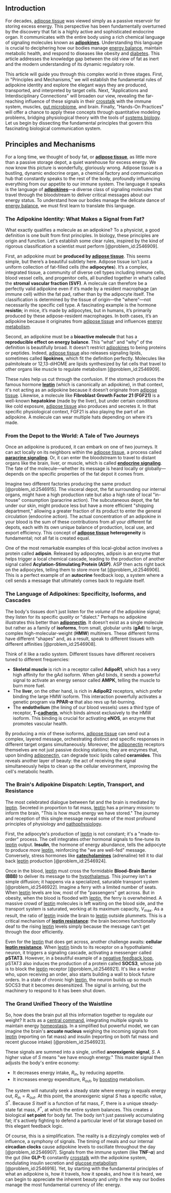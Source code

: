 ## Introduction
For decades, [adipose tissue](@article_id:171966) was viewed simply as a passive reservoir for storing excess energy. This perspective has been fundamentally overturned by the discovery that fat is a highly active and sophisticated endocrine organ. It communicates with the entire body using a rich chemical language of signaling molecules known as **[adipokines](@article_id:174251)**. Understanding this language is crucial to deciphering how our bodies manage [energy balance](@article_id:150337), maintain metabolic health, and respond to diseases like obesity and [diabetes](@article_id:152548). This article addresses the knowledge gap between the old view of fat as inert and the modern understanding of its dynamic regulatory role.

This article will guide you through this complex world in three stages. First, in "Principles and Mechanisms," we will establish the fundamental rules of adipokine identity and explore the elegant ways they are produced, transported, and interpreted by target cells. Next, "Applications and Interdisciplinary Connections" will broaden our view, revealing the far-reaching influence of these signals in their [crosstalk](@article_id:135801) with the immune system, muscles, [gut microbiome](@article_id:144962), and brain. Finally, "Hands-On Practices" will offer a chance to apply these concepts through quantitative modeling problems, bridging physiological theory with the tools of [systems biology](@article_id:148055). Let us begin by dissecting the fundamental principles that govern this fascinating biological communication system.

## Principles and Mechanisms

For a long time, we thought of body fat, or **[adipose tissue](@article_id:171966)**, as little more than a passive storage depot, a quiet warehouse for excess energy. We now know this picture is wonderfully, gloriously wrong. Adipose tissue is a bustling, dynamic endocrine organ, a chemical factory and communication hub that constantly speaks to the rest of the body, profoundly influencing everything from our appetite to our immune system. The language it speaks is the language of **[adipokines](@article_id:174251)**—a diverse class of signaling molecules that travel through the bloodstream to deliver critical messages about our energy status. To understand how our bodies manage the delicate dance of [energy balance](@article_id:150337), we must first learn to translate this language.

### The Adipokine Identity: What Makes a Signal from Fat?

What exactly qualifies a molecule as an adipokine? To a physicist, a good definition is one built from first principles. In biology, these principles are origin and function. Let's establish some clear rules, inspired by the kind of rigorous classification a scientist must perform [@problem_id:2546909].

First, an adipokine must be **produced by [adipose tissue](@article_id:171966)**. This seems simple, but there’s a beautiful subtlety here. Adipose tissue isn’t just a uniform collection of fat-filled cells (the **adipocytes**). It’s a complex, integrated tissue, a community of diverse cell types including immune cells, blood vessel cells, and progenitor cells, all bundled together in what’s called the **stromal vascular fraction (SVF)**. A molecule can therefore be a perfectly valid adipokine even if it’s made by a resident macrophage (an immune cell) within the fat pad, rather than by the adipocyte itself. The classification is determined by the tissue of origin—the "where"—not necessarily the specific cell type. A fascinating example is the hormone **resistin**; in mice, it’s made by adipocytes, but in humans, it’s primarily produced by these adipose-resident macrophages. In both cases, it’s an adipokine because it originates from [adipose tissue](@article_id:171966) and influences [energy metabolism](@article_id:178508).

Second, an adipokine must be a **bioactive molecule** that has a **reproducible effect on energy balance**. This "what" and "why" of the definition is beautifully broad. It doesn't restrict [adipokines](@article_id:174251) to being proteins or peptides. Indeed, [adipose tissue](@article_id:171966) also releases signaling lipids, sometimes called **lipokines**, which fit the definition perfectly. Molecules like palmitoleate or 12,13-diHOME are lipids synthesized by fat cells that travel to other organs like muscle to regulate metabolism [@problem_id:2546909].

These rules help us cut through the confusion. If the stomach produces the famous hormone **[leptin](@article_id:177504)** (which is canonically an adipokine), in that context, it's not acting as an adipokine because it doesn’t originate from [adipose tissue](@article_id:171966). Likewise, a molecule like **Fibroblast Growth Factor 21 (FGF21)** is a well-known **hepatokine** (made by the liver), but under certain conditions like cold exposure, [adipose tissue](@article_id:171966) also produces and secretes it. In that specific physiological context, FGF21 is also playing the part of an adipokine. A molecule can wear multiple hats depending on where it’s made.

### From the Depot to the World: A Tale of Two Journeys

Once an adipokine is produced, it can embark on one of two journeys. It can act locally on its neighbors within the [adipose tissue](@article_id:171966), a process called **[paracrine signaling](@article_id:139875)**. Or, it can enter the bloodstream to travel to distant organs like the brain, liver, or muscle, which is called **[endocrine signaling](@article_id:139268)**. The fate of the molecule—whether its message is heard locally or globally—depends on the specific properties of the fat depot it comes from.

Imagine two different factories producing the same product [@problem_id:2546915]. The visceral depot, the fat surrounding our internal organs, might have a high production rate but also a high rate of local "in-house" consumption (paracrine action). The subcutaneous depot, the fat under our skin, might produce less but have a more efficient "shipping department," allowing a greater fraction of its product to enter the general circulation (endocrine action). The actual concentration of an adipokine in your blood is the sum of these contributions from all your different fat depots, each with its own unique balance of production, local use, and export efficiency. This concept of **[adipose tissue](@article_id:171966) heterogeneity** is fundamental; not all fat is created equal.

One of the most remarkable examples of this local-global action involves a protein called **adipsin**. Released by adipocytes, adipsin is an enzyme that helps trigger a local chemical cascade, leading to the production of another signal called **Acylation-Stimulating Protein (ASP)**. ASP then acts right back on the adipocytes, telling them to store more fat [@problem_id:2546906]. This is a perfect example of an **autocrine** feedback loop, a system where a cell sends a message that ultimately comes back to regulate itself.

### The Language of Adipokines: Specificity, Isoforms, and Cascades

The body's tissues don't just listen for the *volume* of the adipokine signal; they listen for its specific *quality* or "dialect." Perhaps no adipokine illustrates this better than **[adiponectin](@article_id:167621)**. It doesn’t exist as a single molecule but rather as a family of **isoforms**, from small, globular units (**gAd**) to large, complex high-molecular-weight (**HMW**) multimers. These different forms have different "shapes" and, as a result, speak to different tissues with different affinities [@problem_id:2546908].

Think of it like a radio system. Different tissues have different receivers tuned to different frequencies:
-   **Skeletal muscle** is rich in a receptor called **AdipoR1**, which has a very high affinity for the gAd isoform. When gAd binds, it sends a powerful signal to activate an energy sensor called **AMPK**, telling the muscle to burn more fuel.
-   The **liver**, on the other hand, is rich in **AdipoR2** receptors, which prefer binding the large HMW isoform. This interaction powerfully activates a genetic program via **$\text{PPAR-}\alpha$** that also revs up fat-burning.
-   The **endothelium** (the lining of our blood vessels) uses a third type of receptor, **T-[cadherin](@article_id:155812)**, which binds almost exclusively to the HMW isoform. This binding is crucial for activating **eNOS**, an enzyme that promotes vascular health.

By producing a mix of these isoforms, [adipose tissue](@article_id:171966) can send out a complex, layered message, orchestrating distinct and specific responses in different target organs simultaneously. Moreover, the [adiponectin](@article_id:167621) receptors themselves are not just passive docking stations; they are enzymes that, upon binding [adiponectin](@article_id:167621), can degrade toxic lipids called **ceramides**. This reveals another layer of beauty: the act of receiving the signal simultaneously helps to clean up the cellular environment, improving the cell's metabolic health.

### The Brain's Adipokine Dispatch: Leptin, Transport, and Resistance

The most celebrated dialogue between fat and the brain is mediated by [leptin](@article_id:177504). Secreted in proportion to fat mass, [leptin](@article_id:177504) has a primary mission: to inform the brain, "This is how much energy we have stored." The journey and reception of this single message reveal some of the most profound principles of physiology and [pathophysiology](@article_id:162377).

First, the adipocyte's production of [leptin](@article_id:177504) is not constant; it's a "made-to-order" process. The cell integrates other hormonal signals to fine-tune its [leptin](@article_id:177504) output. **Insulin**, the hormone of energy abundance, tells the adipocyte to produce *more* [leptin](@article_id:177504), reinforcing the "we are well-fed" message. Conversely, stress hormones like **[catecholamines](@article_id:172049)** (adrenaline) tell it to dial back [leptin](@article_id:177504) production [@problem_id:2546924].

Once in the blood, [leptin](@article_id:177504) must cross the formidable **Blood-Brain Barrier (BBB)** to deliver its message to the [hypothalamus](@article_id:151790). This journey isn't a simple diffusion; it happens via a specialized, saturable transport system [@problem_id:2546922]. Imagine a ferry with a limited number of seats. When [leptin](@article_id:177504) levels are low, most of the "passengers" get across. But in obesity, when the blood is flooded with [leptin](@article_id:177504), the ferry is overwhelmed. A massive crowd of [leptin](@article_id:177504) molecules is left waiting on the blood side, and the transport system is saturated, working at its maximum capacity, $V_{\max}$. As a result, the ratio of [leptin](@article_id:177504) inside the brain to [leptin](@article_id:177504) outside plummets. This is a critical mechanism of **[leptin resistance](@article_id:175732)**: the brain becomes functionally deaf to the rising [leptin](@article_id:177504) levels simply because the message can't get through the door efficiently.

Even for the [leptin](@article_id:177504) that does get across, another challenge awaits: **cellular [leptin resistance](@article_id:175732)**. When [leptin](@article_id:177504) binds to its receptor on a hypothalamic neuron, it triggers a signaling cascade, activating a messenger called **pSTAT3**. However, in a beautiful example of a [negative feedback loop](@article_id:145447), pSTAT3 also induces the production of a protein called **SOCS3**, whose job is to block the [leptin](@article_id:177504) receptor [@problem_id:2546921]. It's like a worker who, upon receiving an order, also starts building a wall to block future orders. In a state of chronic high [leptin](@article_id:177504), the neuron builds up so much SOCS3 that it becomes desensitized. The signal is arriving, but the machinery to respond to it has been shut down.

### The Grand Unified Theory of the Waistline

So, how does the brain put all this information together to regulate our weight? It acts as a [central command](@article_id:151725), integrating multiple signals to maintain energy [homeostasis](@article_id:142226). In a simplified but powerful model, we can imagine the brain's **arcuate nucleus** weighing the incoming signals from [leptin](@article_id:177504) (reporting on fat mass) and insulin (reporting on both fat mass and recent glucose intake) [@problem_id:2546923].

These signals are summed into a single, unified **anorexigenic signal**, $S$. A higher value of $S$ means "we have enough energy." This master signal then adjusts the body's entire economy:
-   It decreases energy intake, $R_{\text{in}}$, by reducing appetite.
-   It increases energy expenditure, $R_{\text{out}}$, by [boosting](@article_id:636208) metabolism.

The system will naturally seek a steady state where energy in equals energy out, $R_{\text{in}} = R_{\text{out}}$. At this point, the anorexigenic signal $S$ has a specific value, $S^{\ast}$. Because $S$ itself is a function of fat mass, $F$, there is a unique steady-state fat mass, $F^{\ast}$, at which the entire system balances. This creates a biological **set point** for body fat. The body isn't just passively accumulating fat; it's actively fighting to defend a particular level of fat storage based on this elegant feedback logic.

Of course, this is a simplification. The reality is a dizzyingly complex web of influence, a symphony of signals. The timing of meals and our internal **circadian clocks** cause adipokine levels to oscillate throughout the day [@problem_id:2546907]. Signals from the immune system (like **$\text{TNF-}\alpha$**) and the gut (like **$\text{GLP-1}$**) constantly [crosstalk](@article_id:135801) with the adipokine system, modulating insulin secretion and [glucose metabolism](@article_id:177387) [@problem_id:2546916]. Yet, by starting with the fundamental principles of what an adipokine is, how it travels, how it speaks, and how it is heard, we can begin to appreciate the inherent beauty and unity in the way our bodies manage the most fundamental currency of life: energy.